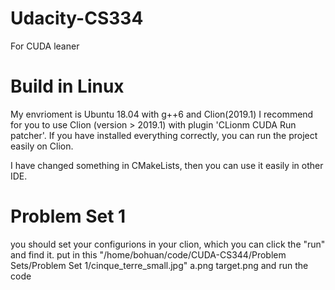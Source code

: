 # Udacity-CS334
For CUDA leaner

# Build in Linux
My envrioment is Ubuntu 18.04 with g++6 and Clion(2019.1)
I recommend for you to use Clion (version > 2019.1) with plugin 'CLionm CUDA Run patcher'.
If you have installed everything correctly, you can run the project easily on Clion.

I have changed something in CMakeLists, then you can use it easily in other IDE.


# Problem Set 1
you should set your configurions in your clion, which you can click the "run" and find it.
put in this
"/home/bohuan/code/CUDA-CS344/Problem Sets/Problem Set 1/cinque_terre_small.jpg"  a.png target.png
and run the code

